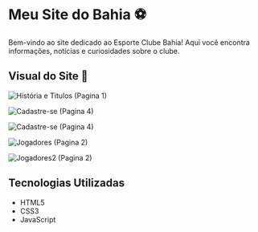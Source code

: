 # Meu Site do Bahia ⚽️

Bem-vindo ao site dedicado ao Esporte Clube Bahia! Aqui você encontra informações, notícias e curiosidades sobre o clube.

## Visual do Site 🌟
![História e Titulos (Pagina 1)](https://github.com/user-attachments/assets/1777e36d-c7a4-4592-a031-8b4b38a2daff)


![Cadastre-se (Pagina 4)](https://github.com/user-attachments/assets/a6f4c0e8-c33e-40d0-8280-65a109f5b702)

![Cadastre-se (Pagina 4)](https://github.com/user-attachments/assets/9341410d-47dd-4021-bcc7-f179d4f8f9dc)

![Jogadores (Pagina 2)](https://github.com/user-attachments/assets/9d208724-08d8-42e6-9baf-62ca5c4406dc)

![Jogadores2 (Pagina 2)](https://github.com/user-attachments/assets/c704267f-6daf-452b-90f0-33570a8e653d)

## Tecnologias Utilizadas
- HTML5
- CSS3
- JavaScript



